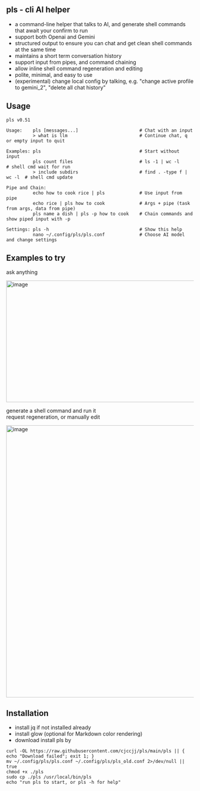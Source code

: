 ## pls - cli AI helper
- a command-line helper that talks to AI, and generate shell commands that await your confirm to run
- support both Openai and Gemini
- structured output to ensure you can chat and get clean shell commands at the same time 
- maintains a short term conversation history
- support input from pipes, and command chaining
- allow inline shell command regeneration and editing
- polite, minimal, and easy to use
- (experimental) change local config by talking, e.g. "change active profile to gemini_2", "delete all chat history"

## Usage
```
pls v0.51

Usage:    pls [messages...]                       # Chat with an input
          > what is llm                           # Continue chat, q or empty input to quit
                                                
Examples: pls                                     # Start without input 
          pls count files                         # ls -1 | wc -l           # shell cmd wait for run
          > include subdirs                       # find . -type f | wc -l  # shell cmd update

Pipe and Chain:          
          echo how to cook rice | pls             # Use input from pipe
          echo rice | pls how to cook             # Args + pipe (task from args, data from pipe)
          pls name a dish | pls -p how to cook    # Chain commands and show piped input with -p

Settings: pls -h                                  # Show this help
          nano ~/.config/pls/pls.conf             # Choose AI model and change settings
```

## Examples to try
ask anything 

<img width="643" height="327" alt="image" src="https://github.com/user-attachments/assets/77837a07-dcef-4dab-ab96-437463234b35" />

generate a shell command and run it  
request regeneration, or manually edit

<img width="646" height="731" alt="image" src="https://github.com/user-attachments/assets/6524a0c3-5774-448f-9f19-99a367fcf8cb" />


## Installation
- install jq if not installed already
- install glow (optional for Markdown color rendering)
- download install pls by
```
curl -OL https://raw.githubusercontent.com/cjccjj/pls/main/pls || { echo "Download failed"; exit 1; }
mv ~/.config/pls/pls.conf ~/.config/pls/pls_old.conf 2>/dev/null || true
chmod +x ./pls
sudo cp ./pls /usr/local/bin/pls
echo "run pls to start, or pls -h for help"
``` 
